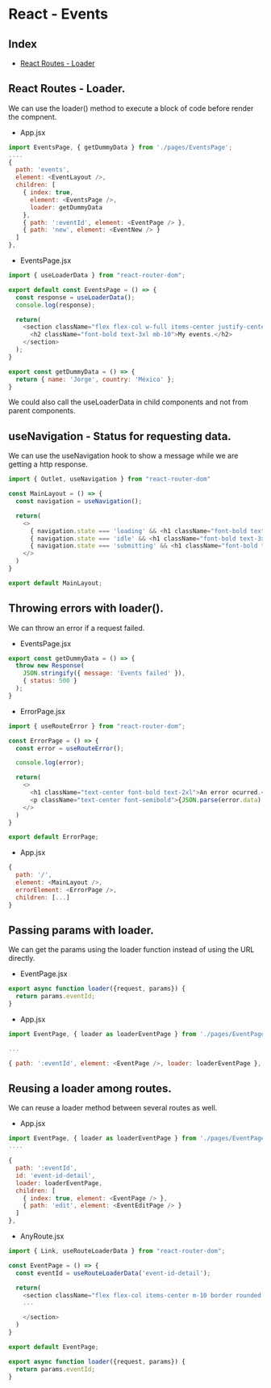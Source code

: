 # React - Events

## Index

- [React Routes - Loader](#react-routes---loader)

## React Routes - Loader.

We can use the loader() method to execute a block of code before render the compnent.

* App.jsx

```js
import EventsPage, { getDummyData } from './pages/EventsPage';
....
{
  path: 'events',
  element: <EventLayout />,
  children: [
    { index: true,
      element: <EventsPage />,
      loader: getDummyData
    },
    { path: ':eventId', element: <EventPage /> },
    { path: 'new', element: <EventNew /> }
  ]
},
```

* EventsPage.jsx

```js
import { useLoaderData } from "react-router-dom";

export default const EventsPage = () => {
  const response = useLoaderData();
  console.log(response);

  return(
    <section className="flex flex-col w-full items-center justify-center py-10">
      <h2 className="font-bold text-3xl mb-10">My events.</h2>
    </section>
  );
}

export const getDummyData = () => {
  return { name: 'Jorge', country: 'México' };
}
```

We could also call the useLoaderData in child components and not from parent components.

## useNavigation - Status for requesting data.

We can use the useNavigation hook to show a message while we are getting a http response.

```js
import { Outlet, useNavigation } from "react-router-dom"

const MainLayout = () => {
  const navigation = useNavigation();

  return(
    <>
      { navigation.state === 'loading' && <h1 className="font-bold text-3xl text-center">Loading...</h1> }
      { navigation.state === 'idle' && <h1 className="font-bold text-3xl text-center">Idle...</h1> }
      { navigation.state === 'submitting' && <h1 className="font-bold text-3xl text-center">Submitting...</h1> }
    </>
  )
}

export default MainLayout;
```

## Throwing errors with loader().

We can throw an error if a request failed.

* EventsPage.jsx

```js
export const getDummyData = () => {
  throw new Response(
    JSON.stringify({ message: 'Events failed' }),
    { status: 500 }
  );
}
```

* ErrorPage.jsx

```js
import { useRouteError } from "react-router-dom";

const ErrorPage = () => {
  const error = useRouteError();

  console.log(error);

  return(
    <>
      <h1 className="text-center font-bold text-2xl">An error ocurred.</h1>
      <p className="text-center font-semibold">{JSON.parse(error.data).message}</p>
    </>
  )
}

export default ErrorPage;
```

* App.jsx

```js
{
  path: '/',
  element: <MainLayout />,
  errorElement: <ErrorPage />,
  children: [...]
}
```

## Passing params with loader.

We can get the params using the loader function instead of using the URL directly.

* EventPage.jsx

```js
export async function loader({request, params}) {
  return params.eventId;
}
```

* App.jsx

```js
import EventPage, { loader as loaderEventPage } from './pages/EventPage';

...

{ path: ':eventId', element: <EventPage />, loader: loaderEventPage },
```

## Reusing a loader among routes.

We can reuse a loader method between several routes as well.

* App.jsx

```js
import EventPage, { loader as loaderEventPage } from './pages/EventPage';
....

{
  path: ':eventId',
  id: 'event-id-detail',
  loader: loaderEventPage,
  children: [
    { index: true, element: <EventPage /> },
    { path: 'edit', element: <EventEditPage /> }
  ]
},
```

* AnyRoute.jsx
```js
import { Link, useRouteLoaderData } from "react-router-dom";

const EventPage = () => {
  const eventId = useRouteLoaderData('event-id-detail');

  return(
    <section className="flex flex-col items-center m-10 border rounded shadow p-5 gap-3">
    ...

    </section>
  )
}

export default EventPage;

export async function loader({request, params}) {
  return params.eventId;
}
```

